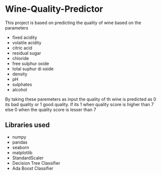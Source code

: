 # Wine-Quality-Predictor
This project is based on predicting the quality of wine based on the parameters
  * fixed acidity 
  * volatile acidity
  * citric acid
  * residual sugar
  * chloride
  * free sulphur oxide
  * total suphur di oxide
  * density
  * pH
  * sulphates
  * alcohol

By taking these paremeters as input the quality of th wine is predicted as 0 its bad quality or 1 good quality. 
If its 1 when quality score  is higher than 7 else 0 when the quality score is lesser than 7

## Libraries used
  * numpy
  * pandas
  * seaborn
  * matplotlib
  * StandardScaler
  * Decision Tree Classifier
  * Ada Boost Classifier
